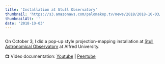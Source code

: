 ```yaml
---
title: 'Installation at Stull Observatory'
thumbnail: 'https://s3.amazonaws.com/palomakop.tv/news/2018/2018-10-03/stull_observatory_installation.jpg'
thumbnailAlt: ''
date: '2018-10-03'
---
```


<img alt="" loading="lazy" src="https://s3.amazonaws.com/palomakop.tv/news/2018/2018-10-03/stull_observatory_installation.jpg"/>
<p>
  On October 3, I did a pop-up style projection-mapping installation at <a href="https://www.alfred.edu/about/map/stull-observatory.cfm" rel="noopener" target="_blank">Stull Astronomical Observatory</a> at Alfred University.
  </p>
<p>
  📺 Video documentation: <a href="https://youtu.be/ZNA-KUjpFRo" rel="noopener" target="_blank">Youtube</a> | <a href="https://videos.scanlines.xyz/w/gS2tgWyopo4XTPVyqjaJGp" rel="noopener" target="_blank">Peertube</a>
</p>
